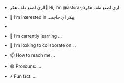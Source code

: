 - اازي اصنع ملف هكر👋 Hi, I’m @astora-joازي اصنع ملف هكر
- 👀 I’m interested in ...يهكر اي حاجه
  
- 
- 🌱 I’m currently learning ...
- 💞️ I’m looking to collaborate on ...
- 📫 How to reach me ...
- 😄 Pronouns: ...
- ⚡ Fun fact: ...

<!---
astora-jo/astora-jo is a ✨ special ✨ repository because its `README.md` (this file) appears on your GitHub profile.
You can click the Preview link to take a look at your changes.
--->
